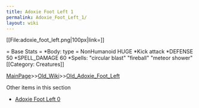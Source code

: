 ```yaml
---
title: Adoxie Foot Left 1
permalink: Adoxie_Foot_Left_1/
layout: wiki
---
```

[[File:adoxie_foot_left.png|100px|link=]]

= Base Stats =
*Body: type = NonHumanoid HUGE
*Kick attack
*DEFENSE 50 
*SPELL_DAMAGE 60
*Spells: &quot;circular blast&quot; &quot;fireball&quot; &quot;meteor shower&quot; 
[[Category: Creatures]]

[MainPage](/keeperrl_wiki/ "wikilink")>>[Old_Wiki](/keeperrl_wiki/Old_Wiki "wikilink")>>[Old_Adoxie_Foot_Left](/keeperrl_wiki/Old_Adoxie_Foot_Left "wikilink")

Other items in this section
-    [Adoxie Foot Left 0](/keeperrl_wiki/Adoxie_Foot_Left_0 "wikilink")
